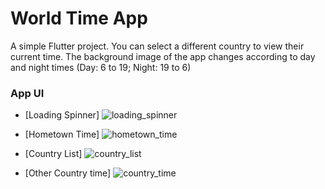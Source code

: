 # World Time App

A simple Flutter project. You can select a different country to view their current time. The background image of the app changes according to day and night times (Day: 6 to 19; Night: 19 to 6)

### App UI

- [Loading Spinner]
![loading_spinner](https://user-images.githubusercontent.com/65560801/132568981-5ee81350-53ea-440a-8912-1a86752837d3.jpg)

- [Hometown Time]
![hometown_time](https://user-images.githubusercontent.com/65560801/132569010-eb57714d-e46f-4e29-88d5-bab8b5316aae.jpg)

- [Country List]
![country_list](https://user-images.githubusercontent.com/65560801/132569031-e71fc8e9-614f-4069-8823-183d20f97de5.jpg)

- [Other Country time]
![country_time](https://user-images.githubusercontent.com/65560801/132569057-6da81a6e-4823-46df-a617-3cabd87ab929.jpg)
